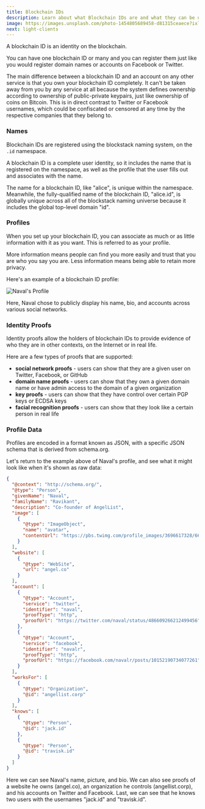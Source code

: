 ```yaml
---
title: Blockchain IDs
description: Learn about what Blockchain IDs are and what they can be used for.
image: https://images.unsplash.com/photo-1454805689458-d81315ceaece?ixlib=rb-0.3.5&q=80&fm=jpg&crop=entropy&w=1080&fit=max&s=98326a6e44d1b6bbcddb0d89f75ed95c
next: light-clients
---
```


A blockchain ID is an identity on the blockchain.

You can have one blockchain ID or many and you can register them just like you would register domain names or accounts on Facebook or Twitter.

The main difference between a blockchain ID and an account on any other service is that you own your blockchain ID completely. It can't be taken away from you by any service at all because the system defines ownership according to ownership of public-private keypairs, just like ownership of coins on Bitcoin. This is in direct contrast to Twitter or Facebook usernames, which could be confiscated or censored at any time by the respective companies that they belong to.

### Names

Blockchain IDs are registered using the blockstack naming system, on the `.id` namespace.

A blockchain ID is a complete user identity, so it includes the name that is registered on the namespace, as well as the profile that the user fills out and associates with the name.

The name for a blockchain ID, like "alice", is unique within the namespace. Meanwhile, the fully-qualified name of the blockchain ID, "alice.id", is globally unique across all of the blockstack naming universe because it includes the global top-level domain "id".

### Profiles

When you set up your blockchain ID, you can associate as much or as little information with it as you want. This is referred to as your profile.

More information means people can find you more easily and trust that you are who you say you are. Less information means being able to retain more privacy.

Here's an example of a blockchain ID profile:

![Naval's Profile](/images/article-diagrams/naval-card.png)

Here, Naval chose to publicly display his name, bio, and accounts across various social networks.

### Identity Proofs

Identity proofs allow the holders of blockchain IDs to provide evidence of who they are in other contexts, on the Internet or in real life.

Here are a few types of proofs that are supported:

- **social network proofs** - users can show that they are a given user on Twitter, Facebook, or GitHub
- **domain name proofs** - users can show that they own a given domain name or have admin access to the domain of a given organization
- **key proofs** - users can show that they have control over certain PGP keys or ECDSA keys
- **facial recognition proofs** - users can show that they look like a certain person in real life

### Profile Data

Profiles are encoded in a format known as JSON, with a specific JSON schema that is derived from schema.org.

Let's return to the example above of Naval's profile, and see what it might look like when it's shown as raw data:

```json
{
  "@context": "http://schema.org/",
  "@type": "Person",
  "givenName": "Naval",
  "familyName": "Ravikant",
  "description": "Co-founder of AngelList",
  "image": [
    {
      "@type": "ImageObject",
      "name": "avatar",
      "contentUrl": "https://pbs.twimg.com/profile_images/3696617328/667874c5936764d93d56ccc76a2bcc13.jpeg"
    }
  ],
  "website": [
    {
      "@type": "WebSite",
      "url": "angel.co"
    }
  ],
  "account": [
    {
      "@type": "Account",
      "service": "twitter",
      "identifier": "naval",
      "proofType": "http",
      "proofUrl": "https://twitter.com/naval/status/486609266212499456"
    },
    {
      "@type": "Account",
      "service": "facebook",
      "identifier": "navalr",
      "proofType": "http",
      "proofUrl": "https://facebook.com/navalr/posts/10152190734077261"
    }
  ],
  "worksFor": [
    {
      "@type": "Organization",
      "@id": "angellist.corp"
    }
  ],
  "knows": [
    {
      "@type": "Person",
      "@id": "jack.id"
    },
    {
      "@type": "Person",
      "@id": "travisk.id"
    }
  ]
}
```

Here we can see Naval's name, picture, and bio. We can also see proofs of a website he owns (angel.co), an organization he controls (angellist.corp), and his accounts on Twitter and Facebook. Last, we can see that he knows two users with the usernames "jack.id" and "travisk.id".